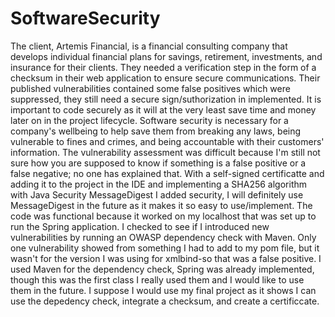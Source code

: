 # SoftwareSecurity
The client, Artemis Financial, is a financial consulting company that develops individual financial plans for savings, retirement, investments, and insurance for their clients.  They needed a verification step in the form of a checksum in their web application to ensure secure communications.  Their published vulnerabilities contained some false positives which were suppressed, they still need a secure sign/suthorization in implemented.  It is important to code securely as it will at the very least save time and money later on in the project lifecycle. Software security is necessary for a company's wellbeing to help save them from breaking any laws, being vulnerable to fines and crimes, and being accountable with their customers' information.  The vulnerability assessment was difficult because I'm still not sure how you are supposed to know if something is a false positive or a false negative; no one has explained that.  With a self-signed certificatte and adding it to the project in the IDE and implementing a SHA256 algorithm with Java Security MessageDigest I added security, I will definitely use MessageDigest in the future as it makes it so easy to use/implement. The code was functional because it worked on my localhost that was set up to run the Spring application.  I checked to see if I introduced new vulnerabilities by running an OWASP dependency check with Maven.  Only one vulnerability showed from something I had to add to my pom file, but it wasn't for the version I was using for xmlbind-so that was a false positive.  I used Maven for the dependency check, Spring was already implemented, though this was the first class I really used them and I would like to use them in the future.  I suppose I would use my final project as it shows I can use the depedency check, integrate a checksum, and create a certificcate.                
